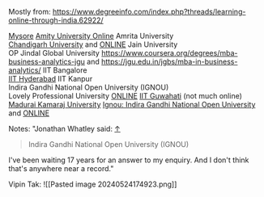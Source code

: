 Mostly from: https://www.degreeinfo.com/index.php?threads/learning-online-through-india.62922/

[Mysore](https://www.uni-mysore.in/online-mba-degree-program)
[Amity University Online](https://amityonline.com/)
Amrita University  
[Chandigarh University](https://www.cuchd.in/) and [ONLINE](https://www.onlinecu.in/index.php)
Jain University  
OP Jindal Global University  https://www.coursera.org/degrees/mba-business-analytics-jgu and https://jgu.edu.in/jgbs/mba-in-business-analytics/
IIT Bangalore  
[IIT Hyderabad](https://iith.ac.in/)
IIT Kanpur  
Indira Gandhi National Open University (IGNOU)  
Lovely Professional University [ONLINE](https://www.lpude.in/)
[IIT Guwahati](https://iitg.ac.in/) (not much online)
[Madurai Kamaraj University](https://mkudeusa.org/)
[Ignou: Indira Gandhi National Open University](http://www.ignou.ac.in/) and [ONLINE](https://iop.ignouonline.ac.in/programme/type/Master/0)

Notes:
"Jonathan Whatley said: [↑](https://www.degreeinfo.com/index.php?goto/post&id=599387#post-599387)

> Indira Gandhi National Open University (IGNOU)

I've been waiting 17 years for an answer to my enquiry. And I don't think that's anywhere near a record."




Vipin Tak:
![[Pasted image 20240524174923.png]]